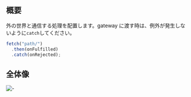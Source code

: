 ## 概要

外の世界と通信する処理を配置します。gateway に渡す時は、例外が発生しないように`catch`してください。

```ts
fetch("path/")
  .then(onFulfilled)
  .catch(onRejected);
```

## 全体像

![-](https://yy-jscpd.netlify.app/madge/externalInterface/graph.svg)
